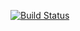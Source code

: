 [![Build Status](https://travis-ci.org/jdb8/site.svg?branch=master)](https://travis-ci.org/jdb8/site)
